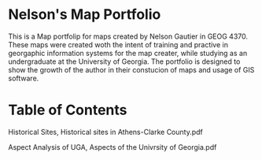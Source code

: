 # Nelson's Map Portfolio
This is a Map portfolip for maps created by Nelson Gautier in GEOG 4370. These maps were created woth the intent of training and practive in georgaphic information systems for the map creater, while studying as an undergraduate at the University of Georgia. The portfolio is designed to show the growth of the author in their constucion of maps and usage of GIS software.



# Table of Contents
Historical Sites, Historical sites in Athens-Clarke County.pdf

Aspect Analysis of UGA, Aspects of the Univrsity of Georgia.pdf
